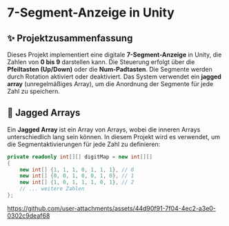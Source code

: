 # 7-Segment-Anzeige in Unity

## ✨ Projektzusammenfassung
Dieses Projekt implementiert eine digitale **7-Segment-Anzeige** in Unity, die Zahlen von **0 bis 9** darstellen kann. Die Steuerung erfolgt über die **Pfeiltasten (Up/Down)** oder die **Num-Padtasten**. Die Segmente werden durch Rotation aktiviert oder deaktiviert. Das System verwendet ein **jagged array** (unregelmäßiges Array), um die Anordnung der Segmente für jede Zahl zu speichern.

## 🔧 Jagged Arrays
Ein **Jagged Array** ist ein Array von Arrays, wobei die inneren Arrays unterschiedlich lang sein können. In diesem Projekt wird es verwendet, um die Segmentaktivierungen für jede Zahl zu definieren:

```csharp
private readonly int[][] digitMap = new int[][]
{
    new int[] {1, 1, 1, 0, 1, 1, 1}, // 0
    new int[] {0, 0, 1, 0, 0, 1, 0}, // 1
    new int[] {1, 0, 1, 1, 1, 0, 1}, // 2
    // ... weitere Zahlen
};
```




https://github.com/user-attachments/assets/44d90f91-7f04-4ec2-a3e0-0302c9deaf68

